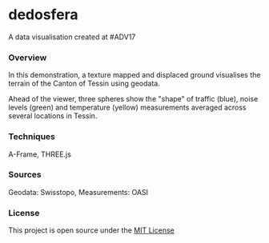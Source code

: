 # dedosfera
A data visualisation created at #ADV17

### Overview

In this demonstration, a texture mapped and displaced ground visualises the terrain of the Canton of Tessin using geodata.

Ahead of the viewer, three spheres show the "shape" of traffic (blue), noise levels (green) and temperature (yellow) measurements averaged across several locations in Tessin.

### Techniques

A-Frame, THREE.js

### Sources

Geodata: Swisstopo, Measurements: OASI

### License

This project is open source under the [MIT License](LICENSE)
